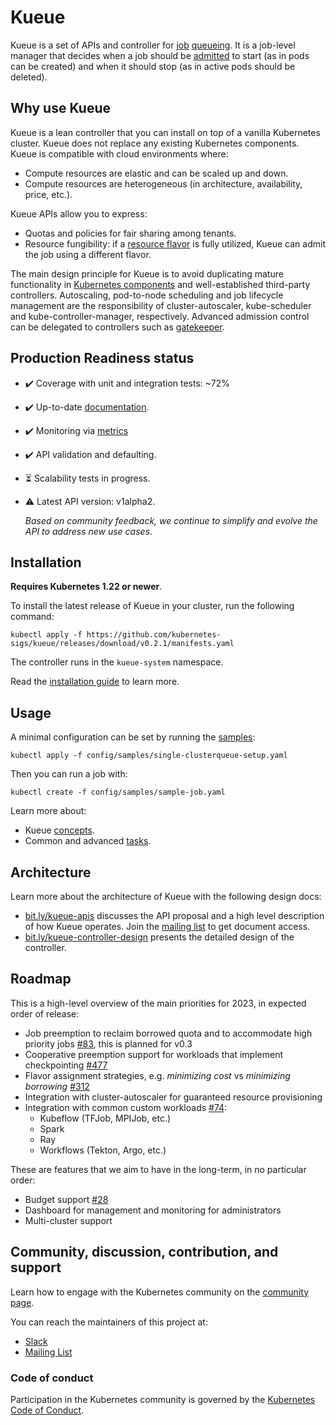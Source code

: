 # Kueue

Kueue is a set of APIs and controller for [job](docs/concepts/workload.md)
[queueing](docs/concepts#queueing). It is a job-level manager that decides when
a job should be [admitted](docs/concepts#admission) to start (as in pods can be
created) and when it should stop (as in active pods should be deleted).

## Why use Kueue

Kueue is a lean controller that you can install on top of a vanilla Kubernetes
cluster. Kueue does not replace any existing Kubernetes components. Kueue is
compatible with cloud environments where:

- Compute resources are elastic and can be scaled up and down.
- Compute resources are heterogeneous (in architecture, availability, price, etc.).

Kueue APIs allow you to express:

- Quotas and policies for fair sharing among tenants.
- Resource fungibility: if a [resource flavor](docs/concepts/cluster_queue.md#resourceflavor-object)
  is fully utilized, Kueue can admit the job using a different flavor.

The main design principle for Kueue is to avoid duplicating mature functionality
in [Kubernetes components](https://kubernetes.io/docs/concepts/overview/components/)
and well-established third-party controllers. Autoscaling, pod-to-node scheduling and
job lifecycle management are the responsibility of cluster-autoscaler,
kube-scheduler and kube-controller-manager, respectively. Advanced
admission control can be delegated to controllers such as [gatekeeper](https://github.com/open-policy-agent/gatekeeper).

## Production Readiness status

- ✔️ Coverage with unit and integration tests: ~72%
- ✔️ Up-to-date [documentation](/docs).
- ✔️ Monitoring via [metrics](/docs/reference/metrics.md)
- ✔️ API validation and defaulting.
- ⏳ Scalability tests in progress.
- ⚠️ Latest API version: v1alpha2.

  _Based on community feedback, we continue to simplify and evolve the API to
  address new use cases_.

## Installation

**Requires Kubernetes 1.22 or newer**.

To install the latest release of Kueue in your cluster, run the following command:

```shell
kubectl apply -f https://github.com/kubernetes-sigs/kueue/releases/download/v0.2.1/manifests.yaml
```

The controller runs in the `kueue-system` namespace.

Read the [installation guide](/docs/setup/install.md) to learn more.

## Usage

A minimal configuration can be set by running the [samples](config/samples):

```
kubectl apply -f config/samples/single-clusterqueue-setup.yaml
```

Then you can run a job with:

```
kubectl create -f config/samples/sample-job.yaml
```

Learn more about:

- Kueue [concepts](docs/concepts).
- Common and advanced [tasks](docs/tasks).

## Architecture

<!-- TODO(#64) Remove links to google docs once the contents have been migrated to this repo -->

Learn more about the architecture of Kueue with the following design docs:

- [bit.ly/kueue-apis](https://bit.ly/kueue-apis) discusses the API proposal and a high
  level description of how Kueue operates. Join the [mailing list](https://groups.google.com/a/kubernetes.io/g/wg-batch)
to get document access.
- [bit.ly/kueue-controller-design](https://bit.ly/kueue-controller-design)
presents the detailed design of the controller.

## Roadmap

This is a high-level overview of the main priorities for 2023, in expected order of release:

- Job preemption to reclaim borrowed quota and to accommodate high priority jobs [#83](https://github.com/kubernetes-sigs/kueue/issues/83), this is planned for v0.3
- Cooperative preemption support for workloads that implement checkpointing [#477](https://github.com/kubernetes-sigs/kueue/issues/477)
- Flavor assignment strategies, e.g. _minimizing cost_ vs _minimizing borrowing_ [#312](https://github.com/kubernetes-sigs/kueue/issues/312)
- Integration with cluster-autoscaler for guaranteed resource provisioning
- Integration with common custom workloads [#74](https://github.com/kubernetes-sigs/kueue/issues/74):
  - Kubeflow (TFJob, MPIJob, etc.)
  - Spark
  - Ray
  - Workflows (Tekton, Argo, etc.)

These are features that we aim to have in the long-term, in no particular order:

- Budget support [#28](https://github.com/kubernetes-sigs/kueue/issues/28)
- Dashboard for management and monitoring for administrators
- Multi-cluster support

## Community, discussion, contribution, and support

Learn how to engage with the Kubernetes community on the [community page](http://kubernetes.io/community/).

You can reach the maintainers of this project at:

- [Slack](https://kubernetes.slack.com/messages/wg-batch)
- [Mailing List](https://groups.google.com/a/kubernetes.io/g/wg-batch)

### Code of conduct

Participation in the Kubernetes community is governed by the [Kubernetes Code of Conduct](code-of-conduct.md).

